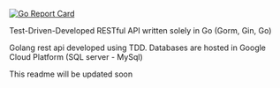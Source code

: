 [![Go Report Card](https://goreportcard.com/badge/github.com/teslatickles/DevEdification)](https://goreportcard.com/report/github.com/teslatickles/DevEdification)

Test-Driven-Developed RESTful API written solely in Go (Gorm, Gin, Go)

Golang rest api developed using TDD. Databases are hosted in Google Cloud Platform (SQL server - MySql)

This readme will be updated soon
